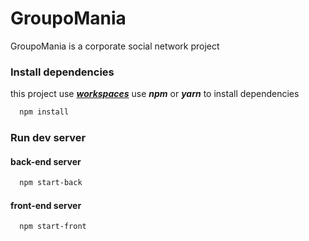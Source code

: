 # GroupoMania 

GroupoMania is a corporate social network project

### Install dependencies
this project use [***workspaces***](https://docs.npmjs.com/cli/v7/using-npm/workspaces) use ***npm*** or ***yarn*** to install dependencies
 
```bash
  npm install
```

### Run dev server

#### back-end server

```bash
  npm start-back
```

#### front-end server

```bash
  npm start-front
```